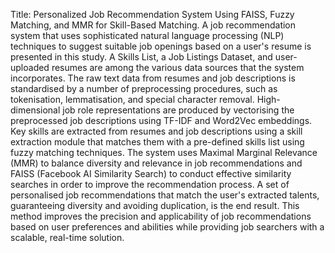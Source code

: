 Title: Personalized Job Recommendation System Using FAISS, Fuzzy Matching, and MMR for Skill-Based Matching.
A job recommendation system that uses sophisticated natural language processing (NLP) techniques to suggest suitable job openings based on a user's resume is presented in this study. A Skills List, a Job Listings Dataset, and user-uploaded resumes are among the various data sources that the system incorporates. The raw text data from resumes and job descriptions is standardised by a number of preprocessing procedures, such as tokenisation, lemmatisation, and special character removal. High-dimensional job role representations are produced by vectorising the preprocessed job descriptions using TF-IDF and Word2Vec embeddings. Key skills are extracted from resumes and job descriptions using a skill extraction module that matches them with a pre-defined skills list using fuzzy matching techniques. The system uses Maximal Marginal Relevance (MMR) to balance diversity and relevance in job recommendations and FAISS (Facebook AI Similarity Search) to conduct effective similarity searches in order to improve the recommendation process. A set of personalised job recommendations that match the user's extracted talents, guaranteeing diversity and avoiding duplication, is the end result. This method improves the precision and applicability of job recommendations based on user preferences and abilities while providing job searchers with a scalable, real-time solution. 
